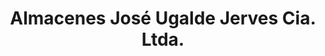 ---
title: "Almacenes José Ugalde Jerves Cia. Ltda."
url: /cuenca/almacenes-jose-ugalde-jerves-cia-ltda/
shop: Warenhaus
---
